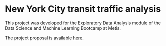 # New York City transit traffic analysis

This project was developed for the Exploratory Data Analysis module of the Data Science and Machine Learning Bootcamp at Metis.

The project proposal is available [here](proposal.md).

<!--The Minimum Viable Product (MVP) is available here (link here to markdown).-->

<!--The full code (link here to notebook), write-up (link here to PDF), and slide deck (link here to PDF) are also available.-->
